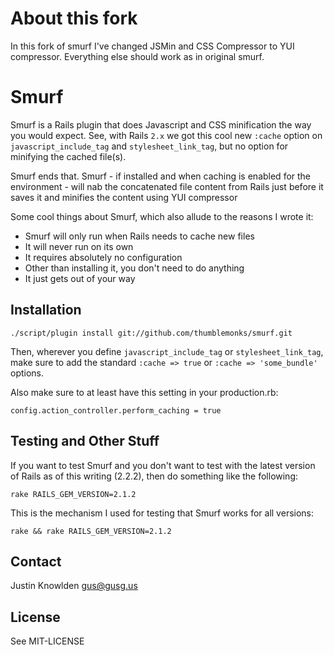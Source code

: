 # About this fork

In this fork of smurf I've changed JSMin and CSS Compressor to YUI compressor. Everything else should work as in original smurf.

# Smurf

Smurf is a Rails plugin that does Javascript and CSS minification the way you would expect. See, with Rails `2.x` we got this cool new `:cache` option on `javascript_include_tag` and `stylesheet_link_tag`, but no option for minifying the cached file(s).

Smurf ends that. Smurf - if installed and when caching is enabled for the environment - will nab the concatenated file content from Rails just before it saves it and minifies the content using YUI compressor

Some cool things about Smurf, which also allude to the reasons I wrote it:

* Smurf will only run when Rails needs to cache new files
* It will never run on its own
* It requires absolutely no configuration
* Other than installing it, you don't need to do anything
* It just gets out of your way

## Installation

    ./script/plugin install git://github.com/thumblemonks/smurf.git

Then, wherever you define `javascript_include_tag` or `stylesheet_link_tag`, make sure to add the standard `:cache => true` or `:cache => 'some_bundle'` options.

Also make sure to at least have this setting in your production.rb:

    config.action_controller.perform_caching = true

## Testing and Other Stuff

If you want to test Smurf and you don't want to test with the latest version of Rails as of this writing (2.2.2), then do something like the following:

    rake RAILS_GEM_VERSION=2.1.2

This is the mechanism I used for testing that Smurf works for all versions:

    rake && rake RAILS_GEM_VERSION=2.1.2

## Contact

Justin Knowlden <gus@gusg.us>

## License

See MIT-LICENSE
